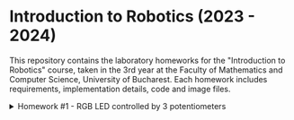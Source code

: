 # Introduction to Robotics (2023 - 2024)

This repository contains the laboratory homeworks for the "Introduction to Robotics" course, taken in the 3rd year at the Faculty of Mathematics and Computer Science, University of Bucharest. Each homework includes requirements, implementation details, code and image files.

<details>
 	<summary>Homework #1 - RGB LED controlled by 3 potentiometers</summary>
	<h2>Task Requirements</h2>
	Use a separate potentiometer for controlling each color of the RGB LED: Red, Green, and Blue. This control must leverage digital electronics. Specifically, you need to read the potentiometer’s value with Arduino and then write a mapped value to the LED pins.
	<h2>Photo of the setup</h2>
	<img src="Assets/rgb.jpg">
	<h2>Video</h2>
	<a href="https://youtu.be/r5gD0jrxwg8">YouTube link</a>
</details>
